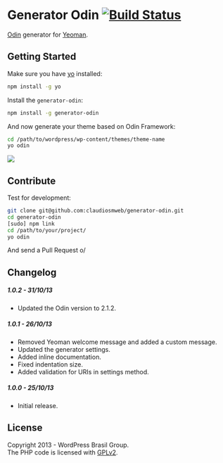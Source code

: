 # Generator Odin [![Build Status](https://secure.travis-ci.org/wpbrasil/generator-odin.png?branch=master)](https://travis-ci.org/wpbrasil/generator-odin)

[Odin](http://wpod.in/) generator for [Yeoman](http://yeoman.io).

## Getting Started ##

Make sure you have [yo](https://github.com/yeoman/yo) installed: 

```bash
npm install -g yo
```

Install the `generator-odin`:

```bash
npm install -g generator-odin
```

And now generate your theme based on Odin Framework:

```bash
cd /path/to/wordpress/wp-content/themes/theme-name
yo odin
```

![](http://i.imgur.com/9iqVrMX.png)

## Contribute ##

Test for development:

```bash
git clone git@github.com:claudiosmweb/generator-odin.git
cd generator-odin
[sudo] npm link
cd /path/to/your/project/
yo odin
```

And send a Pull Request o/

## Changelog ##

##### 1.0.2 - 31/10/13 #####

* Updated the Odin version to 2.1.2.

##### 1.0.1 - 26/10/13 #####

* Removed Yeoman welcome message and added a custom message.
* Updated the generator settings.
* Added inline documentation.
* Fixed indentation size.
* Added validation for URIs in settings method.

##### 1.0.0 - 25/10/13 #####

* Initial release.

## License ##

Copyright 2013 - WordPress Brasil Group.  
The PHP code is licensed with [GPLv2](http://www.gnu.org/licenses/gpl-2.0.txt).
